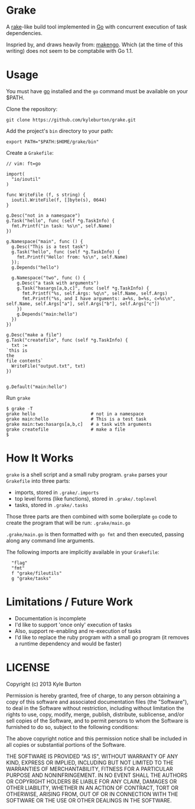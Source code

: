 # Grake

A [rake](http://rake.rubyforge.org/)-like build tool implemented in [Go](http://golang.org/) with concurrent execution of task dependencies.

Inspried by, and draws heavily from: [makengo](https://github.com/remogatto/makengo). Which (at the time of this writing) does not seem to be comptabile with Go 1.1.

# Usage

You must have [go](http://golang.org/) installed and the `go` command must be available on your $PATH.

Clone the repository:

    git clone https://github.com/kyleburton/grake.git

Add the project's `bin` directory to your path:

    export PATH="$PATH:$HOME/grake/bin"

Create a `Grakefile`:

    // vim: ft=go
    
    import(
      "io/ioutil"
    )
    
    func WriteFile (f, s string) {
      ioutil.WriteFile(f, []byte(s), 0644)
    }
    
    g.Desc("not in a namespace")
    g.Task("hello", func (self *g.TaskInfo) {
      fmt.Printf("in task: %s\n", self.Name)
    })
    
    g.Namespace("main", func () {
      g.Desc("This is a test task")
      g.Task("hello", func (self *g.TaskInfo) {
        fmt.Printf("Hello! from: %s\n", self.Name)
      });
      g.Depends("hello")
    
      g.Namespace("two", func () {
        g.Desc("a task with arguments")
        g.Task("hasargs[a,b,c]", func (self *g.TaskInfo) {
          fmt.Printf("%s, self.Args: %q\n", self.Name, self.Args)
          fmt.Printf("%s, and I have arguments: a=%s, b=%s, c=%s\n", self.Name, self.Args["a"], self.Args["b"], self.Args["c"])
        })
        g.Depends("main:hello")
      })
    })
    
    g.Desc("make a file")
    g.Task("createfile", func (self *g.TaskInfo) {
      txt := 
    `this is 
    the 
    file contents`
      WriteFile("output.txt", txt)
    })
    
    
    g.Default("main:hello")
    


Run `grake`

    $ grake -T
    grake hello                     # not in a namespace
    grake main:hello                # This is a test task
    grake main:two:hasargs[a,b,c]   # a task with arguments
    grake createfile                # make a file
    $

# How It Works

`grake` is a shell script and a small ruby program.  `grake` parses your `Grakefile` into three parts:

* imports, stored in `.grake/.imports`
* top level forms (like functions), stored in `.grake/.toplevel`
* tasks, stored in `.grake/.tasks`

Those three parts are then combined with some boilerplate `go` code to create the program that will be run: `.grake/main.go`

`.grake/main.go` is then formatted with `go fmt` and then executed, passing along any command line arguments.

The following imports are implicitly available in your `Grakefile`:

	  "flag"
	  "fmt"
	  f "grake/fileutils"
	  g "grake/tasks"

# Limitations / Future Work

* Documentation is incomplete
* I'd like to support 'once only' execution of tasks
* Also, support re-enabling and re-execution of tasks
* I'd like to replace the ruby program with a small go program (it removes a runtime dependency and would be faster)

# LICENSE

Copyright (c) 2013 Kyle Burton

Permission is hereby granted, free of charge, to any person obtaining a copy of this software and associated documentation files (the "Software"), to deal in the Software without restriction, including without limitation the rights to use, copy, modify, merge, publish, distribute, sublicense, and/or sell copies of the Software, and to permit persons to whom the Software is furnished to do so, subject to the following conditions:

The above copyright notice and this permission notice shall be included in all copies or substantial portions of the Software.

THE SOFTWARE IS PROVIDED "AS IS", WITHOUT WARRANTY OF ANY KIND, EXPRESS OR IMPLIED, INCLUDING BUT NOT LIMITED TO THE WARRANTIES OF MERCHANTABILITY, FITNESS FOR A PARTICULAR PURPOSE AND NONINFRINGEMENT. IN NO EVENT SHALL THE AUTHORS OR COPYRIGHT HOLDERS BE LIABLE FOR ANY CLAIM, DAMAGES OR OTHER LIABILITY, WHETHER IN AN ACTION OF CONTRACT, TORT OR OTHERWISE, ARISING FROM, OUT OF OR IN CONNECTION WITH THE SOFTWARE OR THE USE OR OTHER DEALINGS IN THE SOFTWARE.
